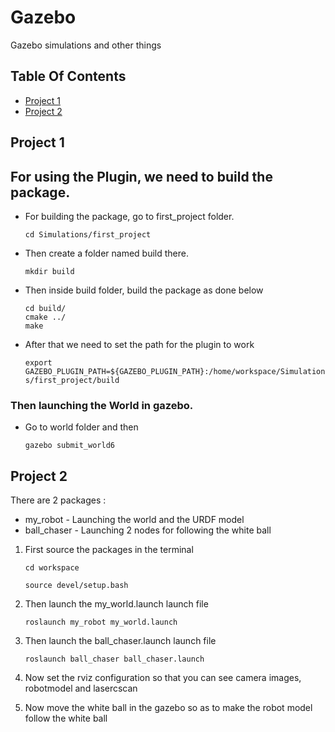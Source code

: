 # Gazebo
Gazebo simulations and other things

## Table Of Contents
- [Project 1](#Project-1)
- [Project 2](#Project-2)

## Project 1

## For using the Plugin, we need to build the package.

* For building the package, go to first_project folder.

    `cd Simulations/first_project`

* Then create a folder named build there.

    `mkdir build`


* Then inside build folder, build the package as done below

    ```
    cd build/
    cmake ../
    make
    ```


* After that we need to set the path for the plugin to work

    `export GAZEBO_PLUGIN_PATH=${GAZEBO_PLUGIN_PATH}:/home/workspace/Simulations/first_project/build`

### Then launching the World in gazebo.

* Go to world folder and then 

    `gazebo submit_world6`

## Project 2


There are 2 packages :
* my_robot - Launching the world and the URDF model
* ball_chaser - Launching 2 nodes for following the white ball

1. First source the packages in the terminal

    `cd workspace`

    `source devel/setup.bash`
2. Then launch the my_world.launch launch file

    `roslaunch my_robot my_world.launch`

3. Then launch the ball_chaser.launch launch file

    `roslaunch ball_chaser ball_chaser.launch`

4. Now set the rviz configuration so that you can see camera images, robotmodel and lasercscan

5. Now move the white ball in the gazebo so as to make the robot model follow the white ball